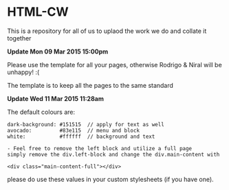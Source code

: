 # HTML-CW
This is a repository for all of us to uplaod the work we do and collate it together


**Update Mon 09 Mar 2015 15:00pm**

Please use the template for all your pages, otherwise Rodrigo & Niral will be unhappy! :(

The template is to keep all the pages to the same standard

**Update Wed 11 Mar 2015 11:28am**

The default colours are:

    dark-background: #151515  // apply for text as well
    avocado:         #83e115  // menu and block
    white:           #ffffff  // background and text

    - Feel free to remove the left block and utilize a full page
    simply remove the div.left-block and change the div.main-content with

    <div class="main-content-full"></div>

please do use these values in your custom stylesheets (if you have one).